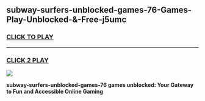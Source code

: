 
## subway-surfers-unblocked-games-76-Games-Play-Unblocked-&-Free-j5umc
<h3>
<a href="https://premium76.site?title=subway-surfers-unblocked-games-76&ref=24A">CLICK TO PLAY</a></h3>
<hr>

<h3>
<a href="https://premium76.site?title=subway-surfers-unblocked-games-76&ref=24A">CLICK 2 PLAY</a>
  
</h3>

<a href="https://premium76.site?title=subway-surfers-unblocked-games-76&ref=24A"><img src="https://clearcache.store/games.png"></a>


**subway-surfers-unblocked-games-76 games unblocked: Your Gateway to Fun and Accessible Online Gaming**
